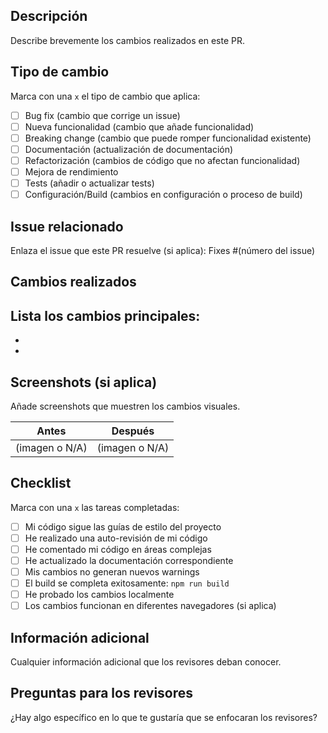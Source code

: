 ## Descripción
Describe brevemente los cambios realizados en este PR.

## Tipo de cambio
Marca con una `x` el tipo de cambio que aplica:

- [ ] Bug fix (cambio que corrige un issue)
- [ ] Nueva funcionalidad (cambio que añade funcionalidad)
- [ ] Breaking change (cambio que puede romper funcionalidad existente)
- [ ] Documentación (actualización de documentación)
- [ ] Refactorización (cambios de código que no afectan funcionalidad)
- [ ] Mejora de rendimiento
- [ ] Tests (añadir o actualizar tests)
- [ ] Configuración/Build (cambios en configuración o proceso de build)

## Issue relacionado
Enlaza el issue que este PR resuelve (si aplica):
Fixes #(número del issue)

## Cambios realizados
Lista los cambios principales:
-
-
-

## Screenshots (si aplica)
Añade screenshots que muestren los cambios visuales.

| Antes | Después |
|-------|---------|
| (imagen o N/A) | (imagen o N/A) |

## Checklist
Marca con una `x` las tareas completadas:

- [ ] Mi código sigue las guías de estilo del proyecto
- [ ] He realizado una auto-revisión de mi código
- [ ] He comentado mi código en áreas complejas
- [ ] He actualizado la documentación correspondiente
- [ ] Mis cambios no generan nuevos warnings
- [ ] El build se completa exitosamente: `npm run build`
- [ ] He probado los cambios localmente
- [ ] Los cambios funcionan en diferentes navegadores (si aplica)

## Información adicional
Cualquier información adicional que los revisores deban conocer.

## Preguntas para los revisores
¿Hay algo específico en lo que te gustaría que se enfocaran los revisores?

